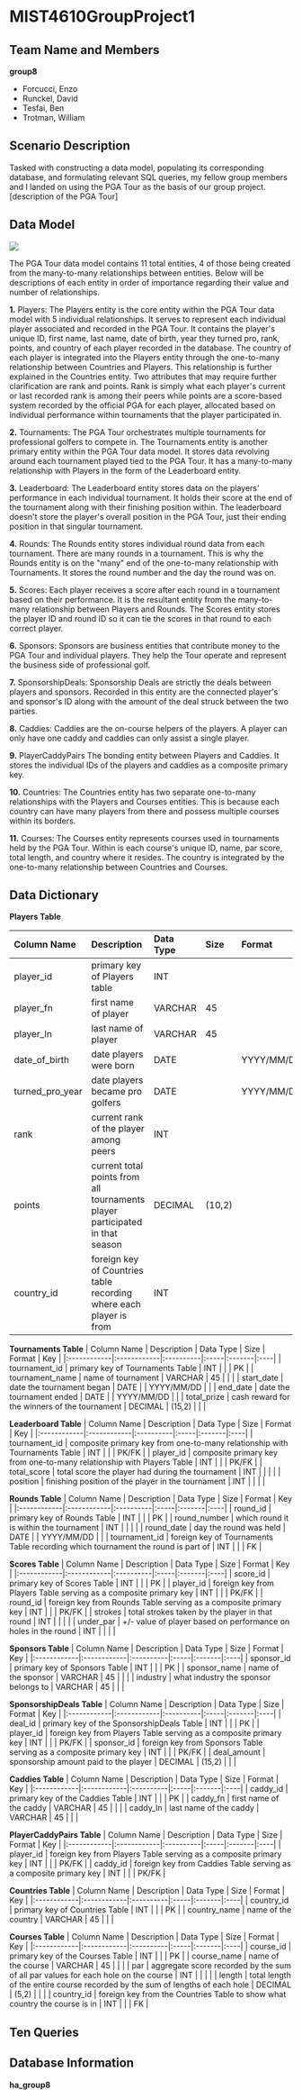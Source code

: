 # MIST4610GroupProject1

## Team Name and Members
**group8**
- Forcucci, Enzo
- Runckel, David
- Tesfai, Ben
- Trotman, William
  
## Scenario Description
Tasked with constructing a data model, populating its corresponding database, and formulating relevant SQL queries, my fellow group members and I landed on using the PGA Tour as the basis of our group project. [description of the PGA Tour] 

## Data Model
![](datamodel.png)

The PGA Tour data model contains 11 total entities, 4 of those being created from the many-to-many relationships between entities. Below will be descriptions of each entity in order of importance regarding their value and number of relationships.

**1.** Players: The Players entity is the core entity within the PGA Tour data model with 5 individual relationships. It serves to represent each individual player associated and recorded in the PGA Tour. It contains the player's unique ID, first name, last name, date of birth, year they turned pro, rank, points, and country of each player recorded in the database. The country of each player is integrated into the Players entity through the one-to-many relationship between Countries and Players. This relationship is further explained in the Countries entity. Two attributes that may require further clarification are rank and points. Rank is simply what each player's current or last recorded rank is among their peers while points are a score-based system recorded by the official PGA for each player, allocated based on individual performance within tournaments that the player participated in.

**2.** Tournaments: The PGA Tour orchestrates multiple tournaments for professional golfers to compete in. The Tournaments entity is another primary entity within the PGA Tour data model. It stores data revolving around each tournament played tied to the PGA Tour. It has a many-to-many relationship with Players in the form of the Leaderboard entity.

**3.** Leaderboard: The Leaderboard entity stores data on the players' performance in each individual tournament. It holds their score at the end of the tournament along with their finishing position within. The leaderboard doesn't store the player's overall position in the PGA Tour, just their ending position in that singular tournament.

**4.** Rounds: The Rounds entity stores individual round data from each tournament. There are many rounds in a tournament. This is why the Rounds entity is on the "many" end of the one-to-many relationship with Tournaments. It stores the round number and the day the round was on.

**5.** Scores: Each player receives a score after each round in a tournament based on their performance. It is the resultant entity from the many-to-many relationship between Players and Rounds. The Scores entity stores the player ID and round ID so it can tie the scores in that round to each correct player.

**6.** Sponsors: Sponsors are business entities that contribute money to the PGA Tour and individual players. They help the Tour operate and represent the business side of professional golf.

**7.** SponsorshipDeals: Sponsorship Deals are strictly the deals between players and sponsors. Recorded in this entity are the connected player's and sponsor's ID along with the amount of the deal struck between the two parties.

**8.** Caddies: Caddies are the on-course helpers of the players. A player can only have one caddy and caddies can only assist a single player.

**9.** PlayerCaddyPairs The bonding entity between Players and Caddies. It stores the individual IDs of the players and caddies as a composite primary key.

**10.** Countries: The Countries entity has two separate one-to-many relationships with the Players and Courses entities. This is because each country can have many players from there and possess multiple courses within its borders.

**11.** Courses: The Courses entity represents courses used in tournaments held by the PGA Tour. Within is each course's unique ID, name, par score, total length, and country where it resides. The country is integrated by the one-to-many relationship between Countries and Courses. 

## Data Dictionary
**Players Table**

| Column Name | Description | Data Type | Size | Format | Key |
|:------------|:------------|:----------|:-----|:-------|:----|
| player_id | primary key of Players table | INT | | | PK |
| player_fn| first name of player | VARCHAR | 45 | | |
| player_ln | last name of player | VARCHAR | 45 | | |
| date_of_birth| date players were born | DATE | | YYYY/MM/DD | |
| turned_pro_year| date players became pro golfers | DATE | | YYYY/MM/DD | |
| rank | current rank of the player among peers | INT | | | |
| points | current total points from all tournaments player participated in that season | DECIMAL | (10,2) | | |
| country_id | foreign key of Countries table recording where each player is from | INT | | | FK |

**Tournaments Table**
| Column Name | Description | Data Type | Size | Format | Key |
|:------------|:------------|:----------|:-----|:-------|:----|
| tournament_id | primary key of Tournaments Table | INT | | | PK |
| tournament_name | name of tournament | VARCHAR | 45 | | |
| start_date | date the tournament began | DATE | | YYYY/MM/DD | |
| end_date | date the tournament ended | DATE | | YYYY/MM/DD | |
| total_prize | cash reward for the winners of the tournament | DECIMAL | (15,2) | | |

**Leaderboard Table**
| Column Name | Description | Data Type | Size | Format | Key |
|:------------|:------------|:----------|:-----|:-------|:----|
| tournament_id | composite primary key from one-to-many relationship with Tournaments Table | INT | | | PK/FK |
| player_id | composite primary key from one-to-many relationship with Players Table | INT | | | PK/FK |
| total_score | total score the player had during the tournament | INT | | | |
| position | finishing position of the player in the tournament | INT | | | |

**Rounds Table**
| Column Name | Description | Data Type | Size | Format | Key |
|:------------|:------------|:----------|:-----|:-------|:----|
| round_id | primary key of Rounds Table | INT | | | PK |
| round_number | which round it is within the tournament | INT | | | |
| round_date | day the round was held | DATE | | YYYY/MM/DD | |
| tournament_id | foreign key of Tournaments Table recording which tournament the round is part of | INT | | | FK |

**Scores Table**
| Column Name | Description | Data Type | Size | Format | Key |
|:------------|:------------|:----------|:-----|:-------|:----|
| score_id | primary key of Scores Table | INT | | | PK |
| player_id | foreign key from Players Table serving as a composite primary key | INT | | | PK/FK |
| round_id | foreign key from Rounds Table serving as a composite primary key | INT | | | PK/FK |
| strokes | total strokes taken by the player in that round | INT | | | |
| under_par | +/- value of player based on performance on holes in the round | INT | | | |

**Sponsors Table**
| Column Name | Description | Data Type | Size | Format | Key |
|:------------|:------------|:----------|:-----|:-------|:----|
| sponsor_id | primary key of Sponsors Table | INT | | | PK |
| sponsor_name | name of the sponsor | VARCHAR | 45 | | |
| industry | what industry the sponsor belongs to | VARCHAR | 45 | | |

**SponsorshipDeals Table**
| Column Name | Description | Data Type | Size | Format | Key |
|:------------|:------------|:----------|:-----|:-------|:----|
| deal_id | primary key of the SponsorshipDeals Table | INT | | | PK |
| player_id | foreign key from Players Table serving as a composite primary key | INT | | | PK/FK |
| sponsor_id | foreign key from Sponsors Table serving as a composite primary key | INT | | | PK/FK |
| deal_amount | sponsorship amount paid to the player | DECIMAL | (15,2) | | |

**Caddies Table**
| Column Name | Description | Data Type | Size | Format | Key |
|:------------|:------------|:----------|:-----|:-------|:----|
| caddy_id | primary key of the Caddies Table | INT | | | PK |
| caddy_fn | first name of the caddy | VARCHAR | 45 | | |
| caddy_ln | last name of the caddy | VARCHAR | 45 | | |

**PlayerCaddyPairs Table**
| Column Name | Description | Data Type | Size | Format | Key |
|:------------|:------------|:----------|:-----|:-------|:----|
| player_id | foreign key from Players Table serving as a composite primary key | INT | | | PK/FK |
| caddy_id | foreign key from Caddies Table serving as a composite primary key | INT | | | PK/FK |

**Countries Table**
| Column Name | Description | Data Type | Size | Format | Key |
|:------------|:------------|:----------|:-----|:-------|:----|
| country_id | primary key of Countries Table | INT | | | PK |
| country_name | name of the country | VARCHAR | 45 | | |

**Courses Table**
| Column Name | Description | Data Type | Size | Format | Key |
|:------------|:------------|:----------|:-----|:-------|:----|
| course_id | primary key of the Courses Table | INT | | | PK |
| course_name | name of the course | VARCHAR | 45 | | |
| par | aggregate score recorded by the sum of all par values for each hole on the course | INT | | | |
| length | total length of the entire course recorded by the sum of lengths of each hole | DECIMAL | (5,2) | | |
| country_id | foreign key from the Countries Table to show what country the course is in | INT | | | FK |

## Ten Queries

## Database Information
**ha_group8**
